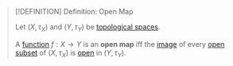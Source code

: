 >[!DEFINITION] Definition: Open Map
>
>Let $(X, \tau_X)$ and $(Y, \tau_Y)$ be [topological spaces](../Topological%20Spaces/Topological%20Space.md).
>
>A [function](../../Analysis/Functions/Function.md) $f: X \to Y$ is an **open map** iff the [image](../../Analysis/Functions/Function.md) of every [open subset](../Topological%20Spaces/Open%20Subset.md) of $(X, \tau_X)$ is [open](../Topological%20Spaces/Open%20Subset.md) in $(Y, \tau_Y)$.
>